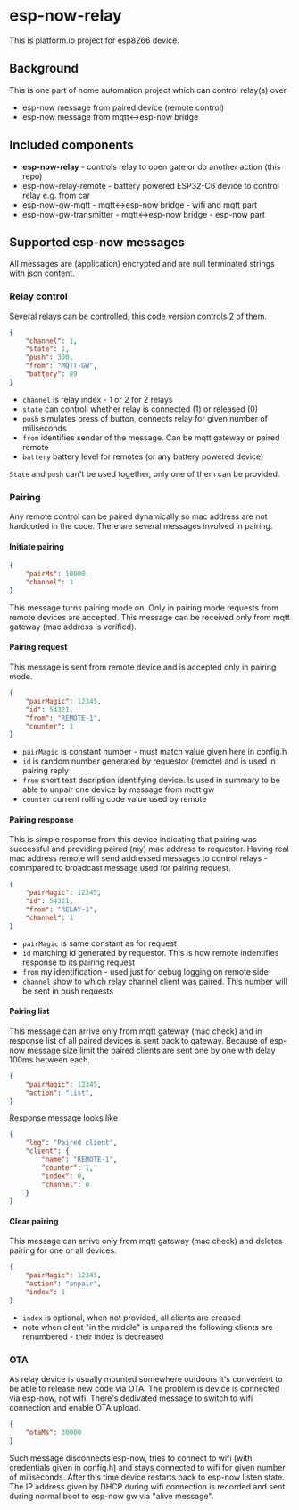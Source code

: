 # esp-now-relay

This is platform.io project for esp8266 device.

## Background

This is one part of home automation project which can control relay(s) over
* esp-now message from paired device (remote control)
* esp-now message from mqtt<->esp-now bridge

## Included components
* __esp-now-relay__ - controls relay to open gate or do another action (this repo)
* esp-now-relay-remote - battery powered ESP32-C6 device to control relay e.g. from car
* esp-now-gw-mqtt - mqtt<->esp-now bridge - wifi and mqtt part
* esp-now-gw-transmitter - mqtt<->esp-now bridge - esp-now part

## Supported esp-now messages

All messages are (application) encrypted and are null terminated strings with json content.

### Relay control
Several relays can be controlled, this code version controls 2 of them.

```json
{
    "channel": 1,
    "state": 1,
    "push": 300,
    "from": "MQTT-GW",
    "battery": 89
}
```
* `channel` is relay index - 1 or 2 for 2 relays
* `state` can controll whether relay is connected (1) or released (0)
* `push` simulates press of button, connects relay for given number of miliseconds
* `from` identifies sender of the message. Can be mqtt gateway or paired remote
* `battery` battery level for remotes (or any battery powered device)

`State` and `push` can't be used together, only one of them can be provided.

### Pairing
Any remote control can be paired dynamically so mac address are not hardcoded in the code. There are several messages involved in pairing.

#### Initiate pairing
```json
{
    "pairMs": 10000,
    "channel": 1
}
```
This message turns pairing mode on. Only in pairing mode requests from remote devices are accepted. This message can be received only from mqtt gateway (mac address is verified).

#### Pairing request
This message is sent from remote device and is accepted only in pairing mode.
```json
{
    "pairMagic": 12345,
    "id": 54321,
    "from": "REMOTE-1",
    "counter": 1
}
```
* `pairMagic` is constant number - must match value given here in config.h
* `id` is random number generated by requestor (remote) and is used in pairing reply
* `from` short text decription identifying device. Is used in summary to be able to unpair one device by message from mqtt gw
* `counter` current rolling code value used by remote

#### Pairing response
This is simple response from this device indicating that pairing was successful and providing paired (my) mac address to requestor. Having real mac address remote will send addressed messages to control relays - commpared to broadcast message used for pairing request.
```json
{
    "pairMagic": 12345,
    "id": 54321,
    "from": "RELAY-1",
    "channel": 1
}
```
* `pairMagic` is same constant as for request
* `id` matching id generated by requestor. This is how remote indentifies response to its pairing request
* `from` my identification - used just for debug logging on remote side
* `channel` show to which relay channel client was paired. This number will be sent in push requests

#### Pairing list
This message can arrive only from mqtt gateway (mac check) and in response list of all paired devices is sent back to gateway.
Because of esp-now message size limit the paired clients are sent one by one with delay 100ms between each.

```json
{
    "pairMagic": 12345,
    "action": "list",
}
```

Response message looks like
```json
{
    "log": "Paired client",
    "client": {
        "name": "REMOTE-1",
        "counter": 1,
        "index": 0,
        "channel": 0
    }
}
```

#### Clear pairing
This message can arrive only from mqtt gateway (mac check) and deletes pairing for one or all devices.
```json
{
    "pairMagic": 12345,
    "action": "unpair",
    "index": 1
}
```
* `index` is optional, when not provided, all clients are ereased
* note when client "in the middle" is unpaired the following clients are renumbered - their index is decreased


### OTA
As relay device is usually mounted somewhere outdoors it's convenient to be able to release new code via OTA. The problem is device is connected via esp-now, not wifi. There's dedivated message to switch to wifi connection and enable OTA upload.

```json
{
    "otaMs": 30000
}
```
Such message disconnects esp-now, tries to connect to wifi (with credentials given in config.h) and stays connected to wifi for given number of miliseconds. After this time device restarts back to esp-now listen state. The IP address given by DHCP during wifi connection is recorded and sent during normal boot to esp-now gw via "alive message".